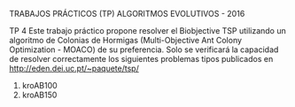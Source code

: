TRABAJOS PRÁCTICOS (TP)
ALGORITMOS EVOLUTIVOS - 2016

TP 4
Este trabajo práctico propone resolver el Biobjective TSP utilizando un algoritmo de Colonias de Hormigas (Multi-Objective Ant Colony Optimization - MOACO) de su preferencia. Solo se verificará la capacidad de resolver correctamente los siguientes problemas tipos publicados en http://eden.dei.uc.pt/~paquete/tsp/
1. kroAB100
2. kroAB150

